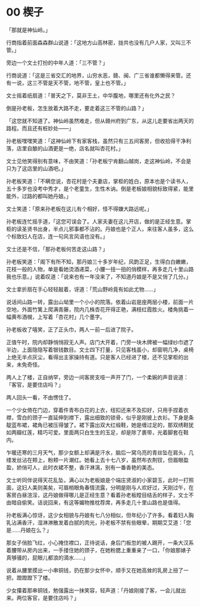 # 00 楔子

「那就是神仙岭。」

行商指着前面森森群山说道：「这地方山高林密，拢共也没有几户人家，又叫三不管。」

旁边一个文士打扮的中年人道：「三不管？」

行商说道：「这是三省交汇的地界，山穷水恶，赣、闽、广三省谁都懒得来管。还有一说，这三不管是天不管，地不管，皇上也不管。」

文士摇着纸扇道：「普天之下，莫非王土，中华腹地，哪里还有化外之民？

倒是孙老板，怎生放着大路不走，要走着这三不管的山路？」

「这您就不知道了。神仙岭虽然难走，但从赣州府到广东，从这儿走要省出两天的路程。而且还有桩妙处——」

孙老板嘿嘿笑道：「这神仙岭下有家客栈，虽然只有三五间客房，但收拾得干净利落，店里自酿的山酒更是一绝，店名就叫杏花村。」

文士见他笑得别有意味，不由笑道：「孙老板宁肯翻山越岗，走这神仙岭，不会是只为了这店里的山酒吧。」

孙老板笑道：「不瞒您说，杏花村是个夫妻店，掌柜的姓白，原本也是个读书人，五十多岁也没考中秀才，是个老童生，生性木讷。倒是老板娘相貌标致得紧，能里能外，过路的都叫她丹娘。」

文士笑道：「原来孙老板在这儿有个相好，怪不得嫌大路远呢。」

孙老板连忙摇手道，「这您可误会了。人家夫妻在这儿开店，做的是正经生意。掌柜的读圣贤书出身，半点儿邪事都不沾的。丹娘也是个正人，来往客人虽多，这么个标致妇人在店，连一句风言风语也没有。」

文士还是不信，「那孙老板何苦走这山路？」

孙老板笑道：「阁下有所不知，那丹娘三十多岁年纪，风韵正足，生得白白嫩嫩，花枝一般的人物，单是看她烫酒递菜，小腰一扭一扭的俏模样，再多走几十里山路我也乐意。」说着叹道：「说来也有一年没来了，不知道丹娘是不是又俏了几分。」

文士拿折扇在手心轻轻敲着，讶道：「荒山野岭竟有如此尤物……」

说话间山路一转，露出山坳里一个小小的院落。依着山岩是座两层小楼，前面一片空地，外面竹篱上爬满青藤，院内几株杏花开得正艳，满枝红霞胜火。楼角挑着一幅黄布酒幌，上写着「杏花村」几个墨字。

孙老板收了嘻笑，正了正头巾，两人一前一后进了院子。

正值午时，院内却静悄悄寂无人声。店门大开着，门旁一块木牌被一幅绿纱巾遮了半边，上面隐隐写着银钱数目。文士四下打量，只见客栈虽小，却窗明几净，桌椅上绝无半点灰尘，看得出主家操持有道。只是客人已经进了楼，还不见掌柜的出来，未免奇怪。

两人上了楼，正自纳罕，旁边一间客房支哑一声开了门，一个柔婉的声音说道：「客官，是要住店吗？」

两人回头一看，不由愣住了。

一个少女倚在门边，穿着件青布白花的上衣，纽扣还来不及扣好，只用手捏着衣襟，雪白的颈子一直延伸到襟下，露出细致的锁骨，似乎是刚披上衣衫。下身是条靛蓝布裙，裙角已被压得皱了。裙下露出双大红缎鞋，她是缠过足的，那双绣鞋犹如两瓣红莲，精巧可爱。里面两只白生生的玉足，却是除了裹带，光着脚套在鞋内。

乍暖还寒的三月天气，那少女额上却满是汗水，脑后一窝乌亮的青丝坠在肩头，几缕发丝沾在颊上，粉颊一片潮红。她看上去十七八岁，虽然布衣荆钗，但眉眼盈盈，娇俏可人，此时衣裙不整，香汗淋漓，别有一番香艳的美态。

文士听同伴说得天花乱坠，满心以为老板娘是个端庄贤淑的小家碧玉，此时一打照面，这妇人美则美矣，可眉梢眼角春情流露，分明是刚与人欢好过，天刚过午，在客房白昼渲淫，这丹娘做得哪儿是正经生意？看着孙老板瞠目结舌的样子，文士不由暗自偷笑。话说回来，有这等媚物推枕荐席，再多走几十里山路也是值得。

孙老板满心惊讶，这少女相貌与丹娘有七八分相似，但年纪小了许多。看着妇人胸乳沾满香汗，湿淋淋散发着白腻的肉光，孙老板不禁有些眼晕，期期艾艾道：「您是……丹娘在么？」

那女子俏脸飞红，小心掩住襟口，正待说话，身后门板忽的被人踢开，一条大汉系着腰带从房内出来，一手搂住她的颈子，在她粉腮上重重亲了一口，「你娘那婊子真够骚的，屁眼儿都浪的滴水……」

说着从腰里摸出一小串铜钱，扔在那少女怀中，顺手又在她高耸的乳房上扭了一把，蹬蹬蹬下了楼。

少女攥着那串铜钱，勉强露出一抹笑容，轻声道：「丹娘刚接了客，一会儿就出来。两位客官，是要住店吗？」

